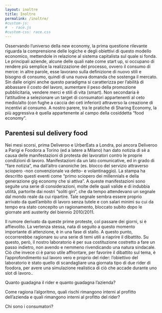 ```yaml
---
layout: inoltre
title: Inoltre
permalink: /inoltre/
#custom-js:
#  - race.js
#custom-css: race.css
---
```


Osservando l’universo della new economy, la prima questione rilevante riguarda la comprensione delle logiche e degli obiettivi di questo modello economico, mettendole in relazione al sistema capitalista sul quale si fonda.
Le principali aziende, alcune delle quali nate come start up, si occupano di rendere più semplice la realizzazione del processo, ovvero il consumo di merce: in altre parole, esse lavorano sulla definizione di nuovo stili e bisogno di consumo, quindi di una nuova domanda che sostenga il mercato. Sin dalle origini anche questo paradigma si caratterizza per l’abilità di abbassare il costo del lavoro, aumentare il peso della promozione pubblicitaria, vendere merci e stili di vita (smart). Non secondaria è l’attitudine a selezionare un target di consumatori appartenenti al ceto medio/alto (con fughe a caccia dei ceti inferiori) attraverso la creazione di incentivi al consumo.
A nostro parere, tra le pratiche di Sharing Economy,  la più aggressiva è quella appartenente al campo della cosiddetta “food economy”.

## Parentesi sul delivery food

Nei mesi scorsi, prima Deliveroo e UrberEats a Londra, poi ancora Deliveroo a Parigi  e Foodora a Torino (ed a latere a Milano) han dato notizia di sè  a causa delle manifestazioni di protesta dei lavoratori contro le proprie condizioni di lavoro. Manifestazioni da un lato comunicative, ed in grado di “fare notizia”, ma dall’altro canoniche (es. blocco del servizio attraverso sciopero -non convenzionale va detto- e volantinaggio). La stampa ha descritto questi eventi come “primo sciopero dei millennials e della generazione gig economy che si attiva”. A queste manifestazioni sono seguite una serie di considerazioni, molte delle quali valide e di indubbia utilità, partorite dai nostri “soliti giri”, che da tempo attendevano un segnale dal mondo reale da cui ripartire. Tale segnale sembra essere proprio arrivato da quell’ambito di lavoro senza tutele e con salari minimi su cui da tempo era stato concepito un ragionamento, bloccato subito dopo le giornate anti austerity del biennio 2010/2011.

Il rumore derivato da queste prime proteste, col passare dei giorni, si è affievolito. La vertenza stessa, nata di seguito a questo momento importante di attenzione, è in una fase di stallo. A questo punto, occorrerebbe ragionare su una serie di temi utili a  riaprire il dibattito. Su questo, però, il nostro laboratorio è per sua costituzione costretto a fare un passo indietro, non avendo e nemmeno rivendicando una natura sindacale. Ciò che invece ci è parso utile affrontare, per favorire il dibattito sul tema, è l’approfondimento sul lavoro vero e proprio del rider: l’obiettivo del laboratorio è stato quello di scandagliare una giornata tipo di due rider di foodora, per avere una simulazione realistica di ciò che accade durante uno slot di lavoro..


Quanto guadagna il rider e quanto guadagna l’azienda?

Come ragiona l’algoritmo, quali rischi rimangono interni al profitto dell’azienda e quali rimangono interni al profitto del rider?

Chi sono i consumatori?
